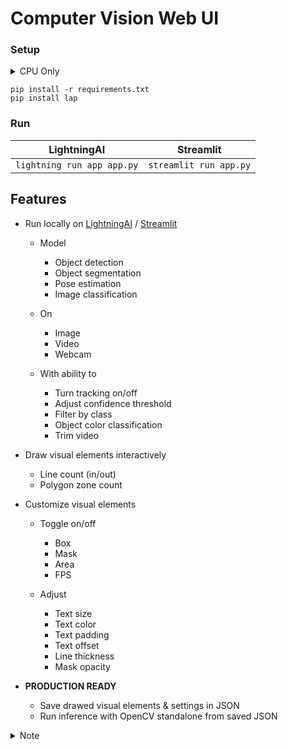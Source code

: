 # Computer Vision Web UI

### Setup

<details><summary>CPU Only</summary>
  
Install CPU version of pytorch before other dependencies 
```
pip install -i https://download.pytorch.org/whl/cpu torch torchvision
```

</details>

```
pip install -r requirements.txt
pip install lap
```

### Run

| LightningAI                | Streamlit              |
| -------------------------- | ---------------------- |
| `lightning run app app.py` | `streamlit run app.py` |

## Features

- Run locally on [LightningAI](https://github.com/lightning-ai/lightning) / [Streamlit](https://github.com/streamlit/streamlit)

  - Model

    - Object detection
    - Object segmentation
    - Pose estimation
    - Image classification

  - On

    - Image
    - Video
    - Webcam

  - With ability to

    - Turn tracking on/off
    - Adjust confidence threshold
    - Filter by class
    - Object color classification
    - Trim video

- Draw visual elements interactively

  - Line count (in/out)
  - Polygon zone count

- Customize visual elements

  - Toggle on/off

    - Box
    - Mask
    - Area
    - FPS

  - Adjust

    - Text size
    - Text color
    - Text padding
    - Text offset
    - Line thickness
    - Mask opacity

- **PRODUCTION READY**

  - Save drawed visual elements & settings in JSON
  - Run inference with OpenCV standalone from saved JSON

<details><summary>Note</summary>

#### TODO

Supported models:

- [x] All YOLOv8 models (Detect, Segment, Pose, Classify)
  - [x] With tracking
- [x] YOLOv5 object detection
  - [x] new v5u models
  - [x] original v5 models
- [ ] YOLOv6 object detection
- [ ] YOLO-NAS object detection
- [ ] RT-DETR object detection

</details>
